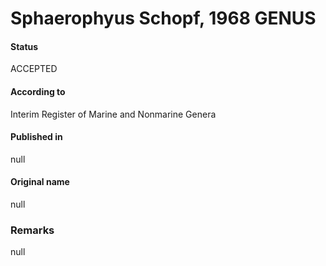 # Sphaerophyus Schopf, 1968 GENUS

#### Status
ACCEPTED

#### According to
Interim Register of Marine and Nonmarine Genera

#### Published in
null

#### Original name
null

### Remarks
null